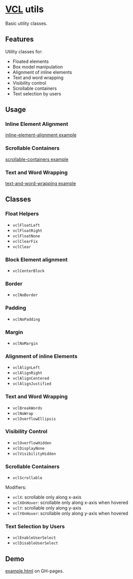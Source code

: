 # [VCL](https://github.com/vcl/vcl/doc) utils

Basic utility classes.

## Features

Utility classes for:

- Floated elements
- Box model manipulation
- Alignment of inline elements
- Text and word wrapping
- Visibility control
- Scrollable containers
- Text selection by users

## Usage

### Inline Element Alignment

[inline-element-alignment example](/demo/example-inline-element-alignment.html)

### Scrollable Containers

[scrollable-containers example](/demo/example-scrollable-containers.html)

### Text and Word Wrapping

[text-and-word-wrapping example](/demo/example-text-and-word-wrapping.html)

## Classes

### Float Helpers

- `vclFloatLeft`
- `vclFloatRight`
- `vclFloatNone`
- `vclClearFix`
- `vclClear`

### Block Element alignment

- `vclCenterBlock`

### Border

- `vclNoBorder`

### Padding

- `vclNoPadding`

### Margin

- `vclNoMargin`

### Alignment of inline Elements

- `vclAlignLeft`
- `vclAlignRight`
- `vclAlignCentered`
- `vclAlignJustified`

### Text and Word Wrapping

- `vclBreakWords`
- `vclNoWrap`
- `vclOverflowEllipsis`

### Visibility Control

- `vclOverflowHidden`
- `vclDisplayNone`
- `vclVisibilityHidden`

### Scrollable Containers

- `vclScrollable`

Modifiers:

- `vclX`: scrollable only along x-axis
- `vclXOnHover`: scrollable only along x-axis when hovered
- `vclY`: scrollable only along y-axis
- `vclYOnHover`: scrollable only along y-axis when hovered

### Text Selection by Users

- `vclEnableUserSelect`
- `vclDisableUserSelect`

## Demo

[example.html](/demo/example.html) on GH-pages.
